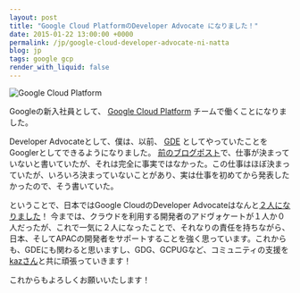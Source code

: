 ```yaml
---
layout: post
title: "Google Cloud PlatformのDeveloper Advocate になりました！"
date: 2015-01-22 13:00:00 +0000
permalink: /jp/google-cloud-developer-advocate-ni-natta
blog: jp
tags: google gcp
render_with_liquid: false
---
```


<img alt="Google Cloud Platform" title="Google Cloud Platform" class="align-center" src="https://storage.googleapis.com/static.ianlewis.org/prod/img/730/cloudplatform_horizontallockup_big.png" />

Googleの新入社員として、 [Google Cloud Platform](https://cloud.google.com/) チームで働くことになりました。

Developer Advocateとして、僕は、以前、 [GDE](https://www.ianlewis.org/jp/google-developer-experts) としてやっていたことをGooglerとしてできるようになりました。 [前のブログポスト](https://www.ianlewis.org/jp/beproud-wo-taisha-shimashita)で、仕事が決まっていないと書いていたが、それは完全に事実ではなかった。この仕事はほぼ決まっていたが、いろいろ決まっていないことがあり、実は仕事を初めてから発表したかったので、そう書いていた。

ということで、日本ではGoogle CloudのDeveloper Advocateはなんと[２人になりました](http://d.hatena.ne.jp/kazunori_279/20141201/1417388593)！ 今までは、クラウドを利用する開発者のアドヴォケートが１人か０人だったが、これで一気に２人になったことで、それなりの責任を持ちながら、日本、そしてAPACの開発者をサポートすることを強く思っています。これからも、GDEにも関わると思いますし、GDG、GCPUGなど、コミュニティの支援を[kazさん](http://d.hatena.ne.jp/kazunori_279/)と共に頑張っていきます！

これからもよろしくお願いいたします！
